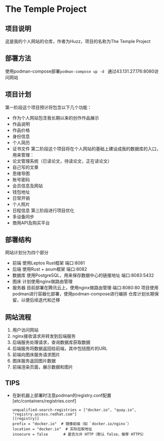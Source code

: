 # The Temple Project

## 项目说明
这是我的个人网站的仓库，作者为Huzz，项目的名称为The Temple Project

## 部署方法
使用podman-compose部署`podman-compose up -d `
通过43.131.27.176:8080访问网站


## 项目计划
第一阶段这个项目预计将包含以下几个功能：
- 作为个人网站包含我长期以来的创作作品展示
- 作品说明
- 作品价格
- 身份信息
- 个人简历
- 证书文件
第二阶段这个项目将在个人网站的基础上建设成我的数据库的入口，用来管理：
- 论文管理系统（已读论文，待读论文，正在读论文）
- 自己写的文章
- 思维导图
- 账号密码
- 会员信息及网站
- 钱包地址
- 日常开销
- 个人照片
- 日程信息
第三阶段进行项目优化
- 多设备同步
- 商用API及购买平台

## 部署结构
网站计划分为四个部分
- 前端 使用Leptos Rust框架 端口:8081
- 后端 使用Rust + axum框架 端口:8082
- 数据库 使用PostgreSQL，用来保存数据中心的链接地址 端口:8083:5432
- 图床 计划使用nginx做路由管理
- 服务器 目前部署在腾讯云上，使用nginx做路由管理 端口:8080:80
项目使用podman进行容器化部署，使用podman-compose进行编排
仓库计划长期保留，以便后续迭代和迁移

## 网站流程
1. 用户访问网站
2. nginx接收请求并转发到后端服务
3. 后端服务处理请求，查询数据库获取数据
4. 后端服务将数据返回给前端，其中包括图片的URL
5. 前端向图床服务请求图片
6. 图床服务返回图片数据
7. 前端渲染页面，展示数据和图片

## TIPS
- 在新机器上部署时注意podman的registry.conf配置
  [etc/containers/registries.conf]
  ```
  unqualified-search-registries = ["docker.io", "quay.io", "registry.access.redhat.com"]
  [[registry]]
  prefix = "docker.io"  # 镜像前缀（如 `docker.io/nginx`）
  location = "docker.io"  # 实际拉取地址
  insecure = false       # 是否允许 HTTP（默认 false，推荐 HTTPS）
```
```



